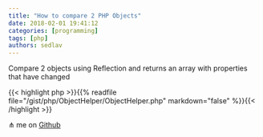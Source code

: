 ```yaml
---
title: "How to compare 2 PHP Objects"
date: 2018-02-01 19:41:12
categories: [programming]
tags: [php]
authors: sedlav
---
```


Compare 2 objects using Reflection and returns an array with properties that have changed

{{< highlight php >}}{{% readfile file="/gist/php/ObjectHelper/ObjectHelper.php" markdown="false" %}}{{< /highlight >}}

⋔ me on [Github](https://gist.github.com/yoander/a0b00db96eddb68a41fab182c74ed460) 